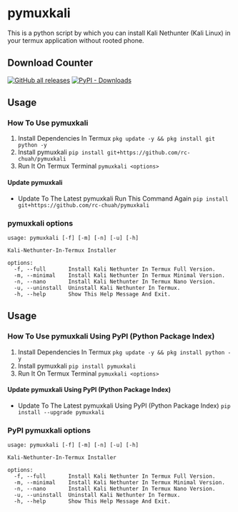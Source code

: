 # pymuxkali
This is a python script by which you can install Kali Nethunter (Kali Linux) in your termux application without rooted phone.

## Download Counter
<p align="left">
<a href="https://github.com/rc-chuah/pymuxkali/releases/latest"><img alt="GitHub all releases" src="https://img.shields.io/github/downloads/rc-chuah/pymuxkali/total?label=GITHUB%20DOWNLOADS&style=for-the-badge"></a>
<a href="https://pypi.org/project/pymuxkali"><img alt="PyPI - Downloads" src="https://img.shields.io/pypi/dm/pymuxkali?label=PYPI%20DOWNLOADS&style=for-the-badge"></a>
</p>

## Usage
### How To Use pymuxkali
1. Install Dependencies In Termux `pkg update -y && pkg install git python -y`
2. Install pymuxkali `pip install git+https://github.com/rc-chuah/pymuxkali`
3. Run It On Termux Terminal `pymuxkali <options>`
#### Update pymuxkali
- Update To The Latest pymuxkali Run This Command Again `pip install git+https://github.com/rc-chuah/pymuxkali`
### pymuxkali options
```
usage: pymuxkali [-f] [-m] [-n] [-u] [-h]

Kali-Nethunter-In-Termux Installer

options:
  -f, --full       Install Kali Nethunter In Termux Full Version.
  -m, --minimal    Install Kali Nethunter In Termux Minimal Version.
  -n, --nano       Install Kali Nethunter In Termux Nano Version.
  -u, --uninstall  Uninstall Kali Nethunter In Termux.
  -h, --help       Show This Help Message And Exit.
```
## Usage
### How To Use pymuxkali Using PyPI (Python Package Index)
1. Install Dependencies In Termux `pkg update -y && pkg install python -y`
2. Install pymuxkali `pip install pymuxkali`
3. Run It On Termux Terminal `pymuxkali <options>`
#### Update pymuxkali Using PyPI (Python Package Index)
- Update To The Latest pymuxkali Using PyPI (Python Package Index) `pip install --upgrade pymuxkali`
### PyPI pymuxkali options
```
usage: pymuxkali [-f] [-m] [-n] [-u] [-h]

Kali-Nethunter-In-Termux Installer

options:
  -f, --full       Install Kali Nethunter In Termux Full Version.
  -m, --minimal    Install Kali Nethunter In Termux Minimal Version.
  -n, --nano       Install Kali Nethunter In Termux Nano Version.
  -u, --uninstall  Uninstall Kali Nethunter In Termux.
  -h, --help       Show This Help Message And Exit.
```
